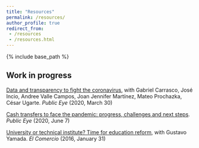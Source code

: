 ```yaml
---
title: "Resources"
permalink: /resources/
author_profile: true
redirect_from:
 - /resources
 - /resources.html
---
```


  {% include base_path %}

## Work in progress
[Data and transparency to fight the coronavirus](https://ojo-publico.com/1718/datos-y-transparencia-para-luchar-contra-el-coronavirus), with Gabriel Carrasco, José Incio, Andree Valle Campos, Joan Jennifer Martínez, Mateo Prochazka, César Ugarte. _Public Eye_ (2020, March 30)

[Cash transfers to face the pandemic: progress, challenges and next steps](https://ojo-publico.com/1852/los-bonos-para-encarar-la-pandemia-avances-retos-y-siguientes-pasos). _Public Eye_ (2020, June 7)

[University or technical institute? Time for education reform](https://elcomercio-pe.translate.goog/economia/peru/universidad-instituto-hora-reforma-educacion-209625-noticia/?_x_tr_sl=es&_x_tr_tl=en&_x_tr_hl=en&_x_tr_pto=sc), with Gustavo Yamada. _El Comercio_ (2016, January 31)
